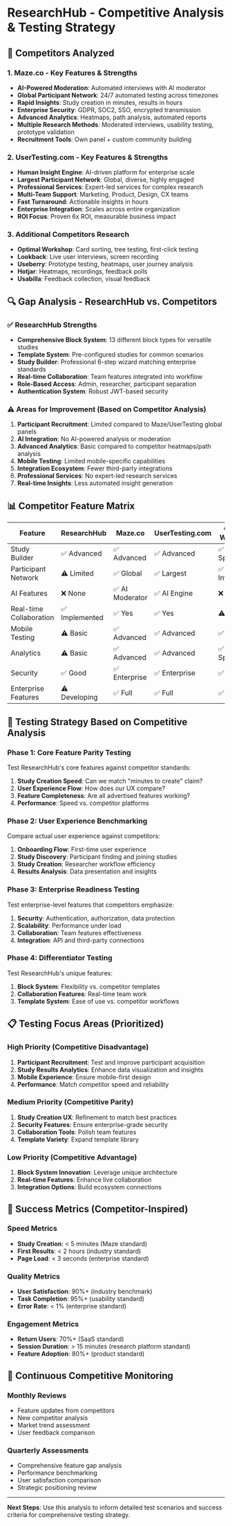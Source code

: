 # ResearchHub - Competitive Analysis & Testing Strategy

## 🎯 Competitors Analyzed

### 1. Maze.co - Key Features & Strengths
- **AI-Powered Moderation**: Automated interviews with AI moderator
- **Global Participant Network**: 24/7 automated testing across timezones
- **Rapid Insights**: Study creation in minutes, results in hours
- **Enterprise Security**: GDPR, SOC2, SSO, encrypted transmission
- **Advanced Analytics**: Heatmaps, path analysis, automated reports
- **Multiple Research Methods**: Moderated interviews, usability testing, prototype validation
- **Recruitment Tools**: Own panel + custom community building

### 2. UserTesting.com - Key Features & Strengths
- **Human Insight Engine**: AI-driven platform for enterprise scale
- **Largest Participant Network**: Global, diverse, highly engaged
- **Professional Services**: Expert-led services for complex research
- **Multi-Team Support**: Marketing, Product, Design, CX teams
- **Fast Turnaround**: Actionable insights in hours
- **Enterprise Integration**: Scales across entire organization
- **ROI Focus**: Proven 6x ROI, measurable business impact

### 3. Additional Competitors Research
- **Optimal Workshop**: Card sorting, tree testing, first-click testing
- **Lookback**: Live user interviews, screen recording
- **Useberry**: Prototype testing, heatmaps, user journey analysis
- **Hotjar**: Heatmaps, recordings, feedback polls
- **Usabilla**: Feedback collection, visual feedback

## 🔍 Gap Analysis - ResearchHub vs. Competitors

### ✅ ResearchHub Strengths
- **Comprehensive Block System**: 13 different block types for versatile studies
- **Template System**: Pre-configured studies for common scenarios
- **Study Builder**: Professional 6-step wizard matching enterprise standards
- **Real-time Collaboration**: Team features integrated into workflow
- **Role-Based Access**: Admin, researcher, participant separation
- **Authentication System**: Robust JWT-based security

### ⚠️ Areas for Improvement (Based on Competitor Analysis)
1. **Participant Recruitment**: Limited compared to Maze/UserTesting global panels
2. **AI Integration**: No AI-powered analysis or moderation
3. **Advanced Analytics**: Basic compared to competitor heatmaps/path analysis
4. **Mobile Testing**: Limited mobile-specific capabilities
5. **Integration Ecosystem**: Fewer third-party integrations
6. **Professional Services**: No expert-led research services
7. **Real-time Insights**: Less automated insight generation

## 📊 Competitor Feature Matrix

| Feature | ResearchHub | Maze.co | UserTesting.com | Optimal Workshop |
|---------|-------------|---------|-----------------|------------------|
| Study Builder | ✅ Advanced | ✅ Advanced | ✅ Advanced | ✅ Specialized |
| Participant Network | ⚠️ Limited | ✅ Global | ✅ Largest | ✅ Integrated |
| AI Features | ❌ None | ✅ AI Moderator | ✅ AI Engine | ❌ Limited |
| Real-time Collaboration | ✅ Implemented | ✅ Yes | ✅ Yes | ⚠️ Basic |
| Mobile Testing | ⚠️ Basic | ✅ Advanced | ✅ Advanced | ✅ Yes |
| Analytics | ⚠️ Basic | ✅ Advanced | ✅ Advanced | ✅ Specialized |
| Security | ✅ Good | ✅ Enterprise | ✅ Enterprise | ✅ Good |
| Enterprise Features | ⚠️ Developing | ✅ Full | ✅ Full | ✅ Good |

## 🚀 Testing Strategy Based on Competitive Analysis

### Phase 1: Core Feature Parity Testing
Test ResearchHub's core features against competitor standards:

1. **Study Creation Speed**: Can we match "minutes to create" claim?
2. **User Experience Flow**: How does our UX compare?
3. **Feature Completeness**: Are all advertised features working?
4. **Performance**: Speed vs. competitor platforms

### Phase 2: User Experience Benchmarking
Compare actual user experience against competitors:

1. **Onboarding Flow**: First-time user experience
2. **Study Discovery**: Participant finding and joining studies
3. **Study Creation**: Researcher workflow efficiency
4. **Results Analysis**: Data presentation and insights

### Phase 3: Enterprise Readiness Testing
Test enterprise-level features that competitors emphasize:

1. **Security**: Authentication, authorization, data protection
2. **Scalability**: Performance under load
3. **Collaboration**: Team features effectiveness
4. **Integration**: API and third-party connections

### Phase 4: Differentiator Testing
Test ResearchHub's unique features:

1. **Block System**: Flexibility vs. competitor templates
2. **Collaboration Features**: Real-time team work
3. **Template System**: Ease of use vs. competitor workflows

## 📋 Testing Focus Areas (Prioritized)

### High Priority (Competitive Disadvantage)
1. **Participant Recruitment**: Test and improve participant acquisition
2. **Study Results Analytics**: Enhance data visualization and insights
3. **Mobile Experience**: Ensure mobile-first design
4. **Performance**: Match competitor speed and reliability

### Medium Priority (Competitive Parity)
1. **Study Creation UX**: Refinement to match best practices
2. **Security Features**: Ensure enterprise-grade security
3. **Collaboration Tools**: Polish team features
4. **Template Variety**: Expand template library

### Low Priority (Competitive Advantage)
1. **Block System Innovation**: Leverage unique architecture
2. **Real-time Features**: Enhance live collaboration
3. **Integration Options**: Build ecosystem connections

## 🎯 Success Metrics (Competitor-Inspired)

### Speed Metrics
- **Study Creation**: < 5 minutes (Maze standard)
- **First Results**: < 2 hours (industry standard)
- **Page Load**: < 3 seconds (enterprise standard)

### Quality Metrics
- **User Satisfaction**: 90%+ (industry benchmark)
- **Task Completion**: 95%+ (usability standard)
- **Error Rate**: < 1% (enterprise standard)

### Engagement Metrics
- **Return Users**: 70%+ (SaaS standard)
- **Session Duration**: > 15 minutes (research platform standard)
- **Feature Adoption**: 80%+ (product standard)

## 🔄 Continuous Competitive Monitoring

### Monthly Reviews
- Feature updates from competitors
- New competitor analysis
- Market trend assessment
- User feedback comparison

### Quarterly Assessments
- Comprehensive feature gap analysis
- Performance benchmarking
- User satisfaction comparison
- Strategic positioning review

---

**Next Steps**: Use this analysis to inform detailed test scenarios and success criteria for comprehensive testing strategy.
